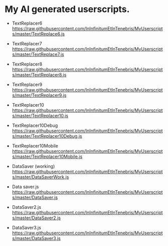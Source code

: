 # My AI generated userscripts.

* TextReplacer6
https://raw.githubusercontent.com/InInfinitumEtInTenebris/MyUserscripts/master/TextReplace6.js

* TextReplacer7
https://raw.githubusercontent.com/InInfinitumEtInTenebris/MyUserscripts/master/TextReplace7.js

* TextReplacer8
https://raw.githubusercontent.com/InInfinitumEtInTenebris/MyUserscripts/master/TextReplacer8.js

* TextReplacer9
https://raw.githubusercontent.com/InInfinitumEtInTenebris/MyUserscripts/master/TextReplacer9.js

* TextReplacer10
https://raw.githubusercontent.com/InInfinitumEtInTenebris/MyUserscripts/master/TextReplacer10.js

* TextReplacer10Debug
https://raw.githubusercontent.com/InInfinitumEtInTenebris/MyUserscripts/master/TextReplacer10Debug.js

* TextReplacer10Mobile
https://raw.githubusercontent.com/InInfinitumEtInTenebris/MyUserscripts/master/TextReplacer10Mobile.js

* DataSaver (working)
https://raw.githubusercontent.com/InInfinitumEtInTenebris/MyUserscripts/master/DataSaverWork.js

* Data saver.js
https://raw.githubusercontent.com/InInfinitumEtInTenebris/MyUserscripts/master/DataSaver.js

* DataSaver2.js
https://raw.githubusercontent.com/InInfinitumEtInTenebris/MyUserscripts/master/DataSaver2.js

* DataSaver3.js
https://raw.githubusercontent.com/InInfinitumEtInTenebris/MyUserscripts/master/DataSaver3.js